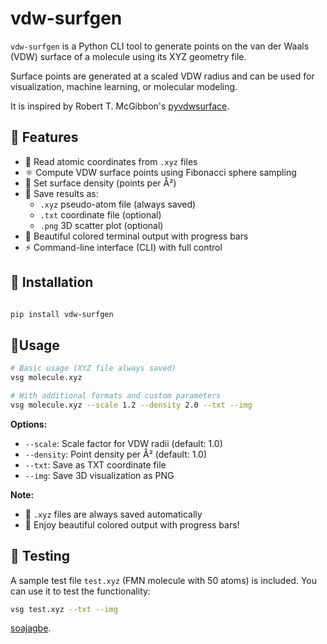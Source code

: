 # vdw-surfgen

`vdw-surfgen` is a Python CLI tool to generate points on the van der Waals (VDW) surface of a molecule using its XYZ geometry file.

Surface points are generated at a scaled VDW radius and can be used for visualization, machine learning, or molecular modeling.

It is inspired by  Robert T. McGibbon's [pyvdwsurface](https://github.com/rmcgibbo/pyvdwsurface).

## 🔧 Features

- 🧬 Read atomic coordinates from `.xyz` files
- ⚛️ Compute VDW surface points using Fibonacci sphere sampling
- 🔬 Set surface density (points per Å²)
- 💾 Save results as:
  - `.xyz` pseudo-atom file (always saved)
  - `.txt` coordinate file (optional)
  - `.png` 3D scatter plot (optional)
- 🎨 Beautiful colored terminal output with progress bars
- ⚡ Command-line interface (CLI) with full control

## 🚀 Installation

```bash

pip install vdw-surfgen

```

## 🔨Usage

```bash
# Basic usage (XYZ file always saved)
vsg molecule.xyz

# With additional formats and custom parameters
vsg molecule.xyz --scale 1.2 --density 2.0 --txt --img
```

**Options:**
- `--scale`: Scale factor for VDW radii (default: 1.0)
- `--density`: Point density per Å² (default: 1.0)  
- `--txt`: Save as TXT coordinate file
- `--img`: Save 3D visualization as PNG

**Note:** 
- 🧬 `.xyz` files are always saved automatically
- 🎨 Enjoy beautiful colored output with progress bars!

## 🧪 Testing

A sample test file `test.xyz` (FMN molecule with 50 atoms) is included. You can use it to test the functionality:

```bash
vsg test.xyz --txt --img
```

[soajagbe](https://github.com/sajagbe).

